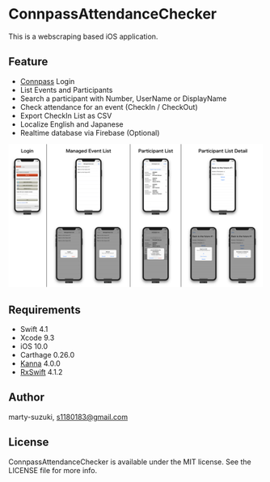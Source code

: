 # ConnpassAttendanceChecker

This is a webscraping based iOS application.

## Feature

- [Connpass](https://connpass.com) Login
- List Events and Participants
- Search a participant with Number, UserName or DisplayName
- Check attendance for an event (CheckIn / CheckOut)
- Export CheckIn List as CSV
- Localize English and Japanese
- Realtime database via Firebase (Optional)

![](./Images/image.png)

## Requirements

- Swift 4.1
- Xcode 9.3
- iOS 10.0
- Carthage 0.26.0
- [Kanna](https://github.com/tid-kijyun/Kanna) 4.0.0
- [RxSwift](https://github.com/ReactiveX/RxSwift) 4.1.2

## Author

marty-suzuki, s1180183@gmail.com

## License

ConnpassAttendanceChecker is available under the MIT license. See the LICENSE file for more info.
